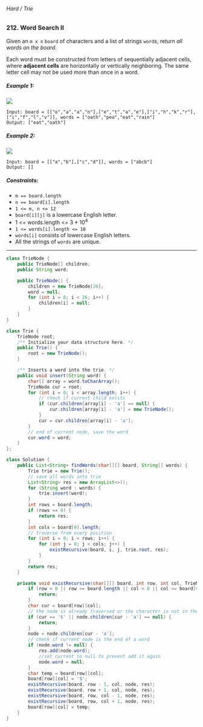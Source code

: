 ###### Hard / Trie

### 212. Word Search II

Given an `m x n` `board` of characters and a list of strings `word`s, return _all words on the board_.

Each word must be constructed from letters of sequentially adjacent cells, where **adjacent cells** are horizontally or vertically neighboring. The same letter cell may not be used more than once in a word.

 

##### Example 1:
![](https://assets.leetcode.com/uploads/2020/11/07/search1.jpg)
```
Input: board = [["o","a","a","n"],["e","t","a","e"],["i","h","k","r"],["i","f","l","v"]], words = ["oath","pea","eat","rain"]
Output: ["eat","oath"]
```
##### Example 2:
![](https://assets.leetcode.com/uploads/2020/11/07/search2.jpg)
```
Input: board = [["a","b"],["c","d"]], words = ["abcb"]
Output: []
``` 

##### Constraints:

- `m == board.length`
- `n == board[i].length`
- `1 <= m, n <= 12`
- `board[i][j]` is a lowercase English letter.
- 1 <= words.length <= 3 * 10<sup>4</sup>
- `1 <= words[i].length <= 10`
- `words[i]` consists of lowercase English letters.
- All the strings of `words` are unique.

***

```java
class TrieNode {
    public TrieNode[] children;
    public String word; 

    public TrieNode() {
        children = new TrieNode[26];
        word = null;
        for (int i = 0; i < 26; i++) {
            children[i] = null;
        }
    }
}

class Trie {
    TrieNode root;
    /** Initialize your data structure here. */
    public Trie() {
        root = new TrieNode();
    }

    /** Inserts a word into the trie. */
    public void insert(String word) {
        char[] array = word.toCharArray();
        TrieNode cur = root;
        for (int i = 0; i < array.length; i++) {
            // check if current child exists
            if (cur.children[array[i] - 'a'] == null) {
                cur.children[array[i] - 'a'] = new TrieNode();
            }
            cur = cur.children[array[i] - 'a'];
        }
        // end of current node, save the word
        cur.word = word;
    }
};

class Solution {
    public List<String> findWords(char[][] board, String[] words) {
        Trie trie = new Trie();
        // save all words into trie
        List<String> res = new ArrayList<>();
        for (String word : words) {
            trie.insert(word);
        }
        int rows = board.length;
        if (rows == 0) {
            return res;
        }
        int cols = board[0].length;
        // traverse from every position
        for (int i = 0; i < rows; i++) {
            for (int j = 0; j < cols; j++) {
                existRecursive(board, i, j, trie.root, res);
            }
        }
        return res;
    }

    private void existRecursive(char[][] board, int row, int col, TrieNode node, List<String> res) {
        if (row < 0 || row >= board.length || col < 0 || col >= board[0].length) {
            return;
        }
        char cur = board[row][col];
        // the node is already traversed or the character is not in the trie
        if (cur == '$' || node.children[cur - 'a'] == null) {
            return;
        }
        node = node.children[cur - 'a'];
        // check if current node is the end of a word
        if (node.word != null) {
            res.add(node.word);
            //set current to null to prevent add it again
            node.word = null;
        }
        char temp = board[row][col];
        board[row][col] = '$';
        existRecursive(board, row - 1, col, node, res);
        existRecursive(board, row + 1, col, node, res);
        existRecursive(board, row, col - 1, node, res);
        existRecursive(board, row, col + 1, node, res);
        board[row][col] = temp;
    }
}
```
